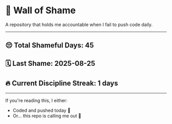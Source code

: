 # 🧱 Wall of Shame

A repository that holds me accountable when I fail to push code daily.

---

## 😔 Total Shameful Days: **45**
## 🗓️ Last Shame: **2025-08-25**
## 🔥 Current Discipline Streak: **1 days**

---

If you're reading this, I either:
- Coded and pushed today 💪
- Or... this repo is calling me out 😤
